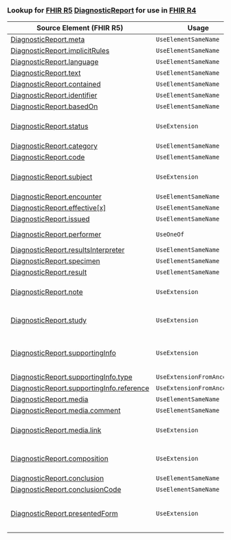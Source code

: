 ### Lookup for [FHIR R5](https://hl7.org/fhir/R5/) [DiagnosticReport](https://hl7.org/fhir/R5/DiagnosticReport.html) for use in [FHIR R4](https://hl7.org/fhir/R4/)

| Source Element (FHIR R5) | Usage | Target |
| -------------- | ----- | ------ |
| [DiagnosticReport.meta](https://hl7.org/fhir/R5/DiagnosticReport.html#resource) | `UseElementSameName` | [DiagnosticReport.meta](https://hl7.org/fhir/R4/DiagnosticReport.html#resource) |
| [DiagnosticReport.implicitRules](https://hl7.org/fhir/R5/DiagnosticReport.html#resource) | `UseElementSameName` | [DiagnosticReport.implicitRules](https://hl7.org/fhir/R4/DiagnosticReport.html#resource) |
| [DiagnosticReport.language](https://hl7.org/fhir/R5/DiagnosticReport.html#resource) | `UseElementSameName` | [DiagnosticReport.language](https://hl7.org/fhir/R4/DiagnosticReport.html#resource) |
| [DiagnosticReport.text](https://hl7.org/fhir/R5/DiagnosticReport.html#resource) | `UseElementSameName` | [DiagnosticReport.text](https://hl7.org/fhir/R4/DiagnosticReport.html#resource) |
| [DiagnosticReport.contained](https://hl7.org/fhir/R5/DiagnosticReport.html#resource) | `UseElementSameName` | [DiagnosticReport.contained](https://hl7.org/fhir/R4/DiagnosticReport.html#resource) |
| [DiagnosticReport.identifier](https://hl7.org/fhir/R5/DiagnosticReport.html#resource) | `UseElementSameName` | [DiagnosticReport.identifier](https://hl7.org/fhir/R4/DiagnosticReport.html#resource) |
| [DiagnosticReport.basedOn](https://hl7.org/fhir/R5/DiagnosticReport.html#resource) | `UseElementSameName` | [DiagnosticReport.basedOn](https://hl7.org/fhir/R4/DiagnosticReport.html#resource) |
| [DiagnosticReport.status](https://hl7.org/fhir/R5/DiagnosticReport.html#resource) | `UseExtension` | [http://hl7.org/fhir/5.0/StructureDefinition/extension-DiagnosticReport.status](StructureDefinition-ext-R5-DiagnosticReport.status.html) |
| [DiagnosticReport.category](https://hl7.org/fhir/R5/DiagnosticReport.html#resource) | `UseElementSameName` | [DiagnosticReport.category](https://hl7.org/fhir/R4/DiagnosticReport.html#resource) |
| [DiagnosticReport.code](https://hl7.org/fhir/R5/DiagnosticReport.html#resource) | `UseElementSameName` | [DiagnosticReport.code](https://hl7.org/fhir/R4/DiagnosticReport.html#resource) |
| [DiagnosticReport.subject](https://hl7.org/fhir/R5/DiagnosticReport.html#resource) | `UseExtension` | [http://hl7.org/fhir/5.0/StructureDefinition/extension-DiagnosticReport.subject](StructureDefinition-ext-R5-DiagnosticReport.subject.html) |
| [DiagnosticReport.encounter](https://hl7.org/fhir/R5/DiagnosticReport.html#resource) | `UseElementSameName` | [DiagnosticReport.encounter](https://hl7.org/fhir/R4/DiagnosticReport.html#resource) |
| [DiagnosticReport.effective[x]](https://hl7.org/fhir/R5/DiagnosticReport.html#resource) | `UseElementSameName` | [DiagnosticReport.effective[x]](https://hl7.org/fhir/R4/DiagnosticReport.html#resource) |
| [DiagnosticReport.issued](https://hl7.org/fhir/R5/DiagnosticReport.html#resource) | `UseElementSameName` | [DiagnosticReport.issued](https://hl7.org/fhir/R4/DiagnosticReport.html#resource) |
| [DiagnosticReport.performer](https://hl7.org/fhir/R5/DiagnosticReport.html#resource) | `UseOneOf` | [DiagnosticReport.performer](https://hl7.org/fhir/R4/DiagnosticReport.html#resource)<br />[DiagnosticReport.performer](https://hl7.org/fhir/R4/DiagnosticReport.html#resource) |
| [DiagnosticReport.resultsInterpreter](https://hl7.org/fhir/R5/DiagnosticReport.html#resource) | `UseElementSameName` | [DiagnosticReport.resultsInterpreter](https://hl7.org/fhir/R4/DiagnosticReport.html#resource) |
| [DiagnosticReport.specimen](https://hl7.org/fhir/R5/DiagnosticReport.html#resource) | `UseElementSameName` | [DiagnosticReport.specimen](https://hl7.org/fhir/R4/DiagnosticReport.html#resource) |
| [DiagnosticReport.result](https://hl7.org/fhir/R5/DiagnosticReport.html#resource) | `UseElementSameName` | [DiagnosticReport.result](https://hl7.org/fhir/R4/DiagnosticReport.html#resource) |
| [DiagnosticReport.note](https://hl7.org/fhir/R5/DiagnosticReport.html#resource) | `UseExtension` | [http://hl7.org/fhir/5.0/StructureDefinition/extension-DiagnosticReport.note](StructureDefinition-ext-R5-DiagnosticReport.note.html) |
| [DiagnosticReport.study](https://hl7.org/fhir/R5/DiagnosticReport.html#resource) | `UseExtension` | [http://hl7.org/fhir/5.0/StructureDefinition/extension-DiagnosticReport.study](StructureDefinition-ext-R5-DiagnosticReport.study.html) |
| [DiagnosticReport.supportingInfo](https://hl7.org/fhir/R5/DiagnosticReport.html#resource) | `UseExtension` | [http://hl7.org/fhir/5.0/StructureDefinition/extension-DiagnosticReport.supportingInfo](StructureDefinition-ext-R5-DiagnosticReport.supportingInfo.html) |
| [DiagnosticReport.supportingInfo.type](https://hl7.org/fhir/R5/DiagnosticReport.html#resource) | `UseExtensionFromAncestor` | - |
| [DiagnosticReport.supportingInfo.reference](https://hl7.org/fhir/R5/DiagnosticReport.html#resource) | `UseExtensionFromAncestor` | - |
| [DiagnosticReport.media](https://hl7.org/fhir/R5/DiagnosticReport.html#resource) | `UseElementSameName` | [DiagnosticReport.media](https://hl7.org/fhir/R4/DiagnosticReport.html#resource) |
| [DiagnosticReport.media.comment](https://hl7.org/fhir/R5/DiagnosticReport.html#resource) | `UseElementSameName` | [DiagnosticReport.media.comment](https://hl7.org/fhir/R4/DiagnosticReport.html#resource) |
| [DiagnosticReport.media.link](https://hl7.org/fhir/R5/DiagnosticReport.html#resource) | `UseExtension` | [http://hl7.org/fhir/5.0/StructureDefinition/extension-DiagnosticReport.media.link](StructureDefinition-ext-R5-DiagnosticReport.me.link.html) |
| [DiagnosticReport.composition](https://hl7.org/fhir/R5/DiagnosticReport.html#resource) | `UseExtension` | [http://hl7.org/fhir/5.0/StructureDefinition/extension-DiagnosticReport.composition](StructureDefinition-ext-R5-DiagnosticReport.composition.html) |
| [DiagnosticReport.conclusion](https://hl7.org/fhir/R5/DiagnosticReport.html#resource) | `UseElementSameName` | [DiagnosticReport.conclusion](https://hl7.org/fhir/R4/DiagnosticReport.html#resource) |
| [DiagnosticReport.conclusionCode](https://hl7.org/fhir/R5/DiagnosticReport.html#resource) | `UseElementSameName` | [DiagnosticReport.conclusionCode](https://hl7.org/fhir/R4/DiagnosticReport.html#resource) |
| [DiagnosticReport.presentedForm](https://hl7.org/fhir/R5/DiagnosticReport.html#resource) | `UseExtension` | [http://hl7.org/fhir/5.0/StructureDefinition/extension-DiagnosticReport.presentedForm](StructureDefinition-ext-R5-DiagnosticReport.presentedForm.html) |
